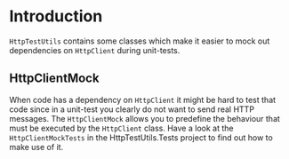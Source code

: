 # Introduction

`HttpTestUtils` contains some classes which make it easier to mock out dependencies on `HttpClient` during unit-tests.

## HttpClientMock

When code has a dependency on `HttpClient` it might be hard to test that code since in a unit-test you clearly do not want to send real HTTP messages.  The `HttpClientMock` allows you to predefine the behaviour that must be executed by the `HttpClient` class.
Have a look at the `HttpClientMockTests` in the HttpTestUtils.Tests project to find out how to make use of it.
